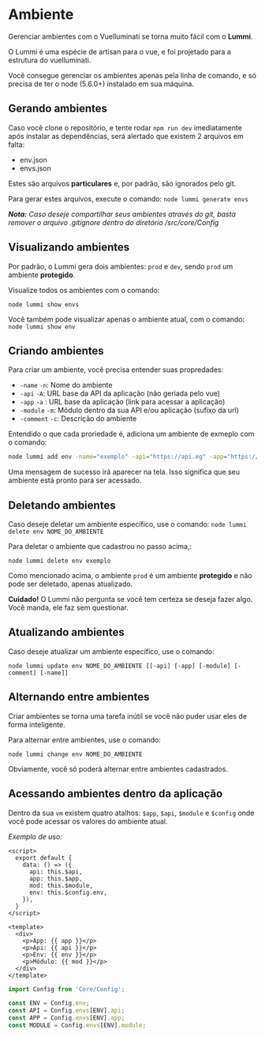 # Ambiente

Gerenciar ambientes com o Vuelluminati se torna muito fácil com o **Lummi**.

O Lummi é uma espécie de artisan para o vue, e foi projetado para a estrutura do vuelluminati.

Você consegue gerenciar os ambientes apenas pela linha de comando, e só precisa de ter o node (5.6.0+) instalado em sua máquina.

## Gerando ambientes

Caso você clone o repositório, e tente rodar `npm run dev` imediatamente após instalar as dependências, será alertado que existem 2 arquivos em falta:

- env.json
- envs.json

Estes são arquivos **particulares** e, por padrão, são ignorados pelo git.

Para gerar estes arquivos, execute o comando: `node lummi generate envs`

***Nota:*** *Caso deseje compartilhar seus ambientes através do git, basta remover o arquivo .gitignore dentro do diretório /src/core/Config*


## Visualizando ambientes

Por padrão, o Lummi gera dois ambientes: `prod` e `dev`, sendo `prod` um ambiente **protegido**.

Visualize todos os ambientes com o comando:
```
node lummi show envs
```

Você também pode visualizar apenas o ambiente atual, com o comando: `node lummi show env`

## Criando ambientes

Para criar um ambiente, você precisa entender suas propredades:

- `-name` `-n`: Nome do ambiente
- `-api` `-A`: URL base da API da aplicação (não geriada pelo vue)
- `-app` `-a` : URL base da aplicação (link para acessar a aplicação)
- `-module` `-m`: Módulo dentro da sua API e/ou aplicação (sufixo da url)
- `-comment` `-c`: Descrição do ambiente

Entendido o que cada proriedade é, adiciona um ambiente de exmeplo com o comando:

``` sh
node lummi add env -name="exemplo" -api="https://api.eg" -app="https://app.eg" -comment="Apenas um env de exemplo"
```

Uma mensagem de sucesso irá aparecer na tela. Isso significa que seu ambiente está pronto para ser acessado.

## Deletando ambientes

Caso deseje deletar um ambiente específico, use o comando: `node lummi delete env NOME_DO_AMBIENTE`

Para deletar o ambiente que cadastrou no passo acima,:
```
node lummi delete env exemplo
```
Como mencionado acima, o ambiente `prod` é um ambiente **protegido** e não pode ser deletado, apenas atualizado.

**Cuidado!** O Lummi não pergunta se você tem certeza se deseja fazer algo. Você manda, ele faz sem questionar.

## Atualizando ambientes

Caso deseje atualizar um ambiente específico, use o comando:
```
node lummi update env NOME_DO_AMBIENTE [[-api] [-app] [-module] [-comment] [-name]]
```

## Alternando entre ambientes

Criar ambientes se torna uma tarefa inútil se você não puder usar eles de forma inteligente.

Para alternar entre ambientes, use o comando:
```
node lummi change env NOME_DO_AMBIENTE
```

Obviamente, você só poderá alternar entre ambientes cadastrados.

## Acessando ambientes dentro da aplicação

Dentro da sua `vm` existem quatro atalhos: `$app`, `$api`, `$module` e `$config` onde você pode acessar os valores do ambiente atual.

*Exemplo de uso:*

``` vue
<script>
  export default {
    data: () => ({
      api: this.$api,
      app: this.$app,
      mod: this.$module,
      env: this.$config.env,
    }),
  }
</script>

<template>
  <div>
    <p>App: {{ app }}</p>
    <p>Api: {{ api }}</p>
    <p>Env: {{ env }}</p>
    <p>Módulo: {{ mod }}</p>
  </div>
</template>
```
``` javascript
import Config from 'Core/Config';

const ENV = Config.env;
const API = Config.envs[ENV].api;
const APP = Config.envs[ENV].app;
const MODULE = Config.envs[ENV].module;
```
